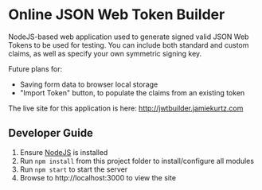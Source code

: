 Online JSON Web Token Builder
=============================

NodeJS-based web application used to generate signed valid JSON Web Tokens to be used for testing. You can include both standard and custom claims, as well as specify your own symmetric signing key.

Future plans for:
- Saving form data to browser local storage
- "Import Token" button, to populate the claims from an existing token

The live site for this application is here: http://jwtbuilder.jamiekurtz.com


Developer Guide
---------------

1. Ensure [NodeJS](http://nodejs.org/download/) is installed
1. Run `npm install` from this project folder to install/configure all modules
1. Run `npm start` to start the server
1. Browse to http://localhost:3000 to view the site


